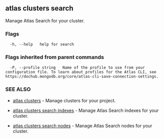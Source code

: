 ## atlas clusters search

Manage Atlas Search for your cluster.






### Flags

```
  -h, --help   help for search

```


### Flags inherited from parent commands

```
  -P, --profile string   Name of the profile to use from your configuration file. To learn about profiles for the Atlas CLI, see https://dochub.mongodb.org/core/atlas-cli-save-connection-settings.

```

### SEE ALSO


* [atlas clusters](atlas_clusters.md)	- Manage clusters for your project.

* [atlas clusters search indexes](atlas_clusters_search_indexes.md)	- Manage Atlas Search indexes for your cluster.

* [atlas clusters search nodes](atlas_clusters_search_nodes.md)	- Manage Atlas Search nodes for your cluster.



